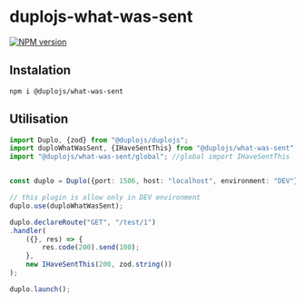 # duplojs-what-was-sent
[![NPM version](https://img.shields.io/npm/v/@duplojs/what-was-sent)](https://www.npmjs.com/package/@duplojs/what-was-sent)

## Instalation
```
npm i @duplojs/what-was-sent
```

## Utilisation
```ts
import Duplo, {zod} from "@duplojs/duplojs";
import duploWhatWasSent, {IHaveSentThis} from "@duplojs/what-was-sent";
import "@duplojs/what-was-sent/global"; //global import IHaveSentThis


const duplo = Duplo({port: 1506, host: "localhost", environment: "DEV"});

// this plugin is allow only in DEV environment
duplo.use(duploWhatWasSent);

duplo.declareRoute("GET", "/test/1")
.handler(
	({}, res) => {
		res.code(200).send(100);
	},
	new IHaveSentThis(200, zod.string()) 
);

duplo.launch();
```